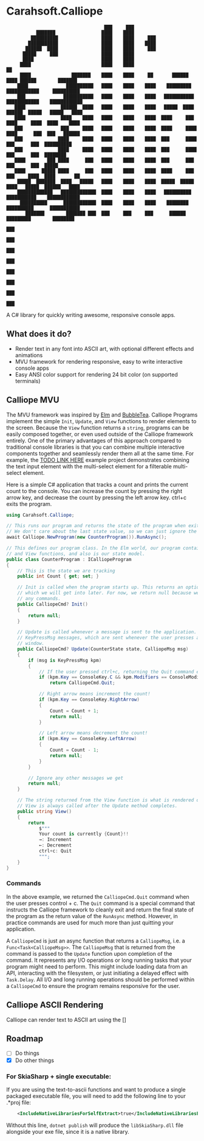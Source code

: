 # Carahsoft.Calliope

```
                                    ███     ███
           ███████                 ████    ████
         ██████████                ████    ████     ███
        ███████████                ████    ████    ████
       ██████  ████                ████    ████     ███
      █████     ███                ████    ████
      ████                         ████    ████
     ████                          ████    ████                          ██
     ████               ███████    ████    ████     ██       ██████     ████ ██████        ███████
    ████              ██████████   ████    ████    ████    █████████    ████████████     ██████████
    ███              ███████████   ████    ████    ████   ███████████   ████████████    ████████████
   ████             ██████  ████   ████    ████    ████   █████  ████   ██████  █████   █████   ████
   ████             ████    ████   ████    ████    ████  ████     ███   ████     ████  ████    ████
   ███              ███     ████   ████    ████    ████  ████     ████  ████      ███  ███   ██████
   ███             ████     ████   ████    ████    ████  ███      ████   ███      ███  ██████████
   ███             ████     ████   ████    ████    ████  ███      ████   ███      ███  ████████
   ████        ███ ████      ███   ████    ████    ████  ███      ███    ███      ███  █████
   ████      █████ ████      ███   ████    ████    ████  ████     ███    ███     ████  ████       ██
    █████  ███████  ████   █████   ████    ████    ████  █████  █████    ████   █████  ██████   ████
    █████████████   █████████████  ████    ████    ████   ██████████     ███████████    ████████████
     ██████████      ████████████  ████    ████    ████    ████████      ██████████      ███████████
       ███████        ███████ ███  ███     ███     ███      ██████       █████████        ████████
                                                                         ███
                                                                         ███
                                                                         ███
                                                                         ███
                                                                         ███
                                                                         ███
                                                                         ███
                                                                         ███
```

A C# library for quickly writing awesome, responsive console apps.

## What does it do?

- Render text in any font into ASCII art, with optional different effects and animations
- MVU framework for rendering responsive, easy to write interactive console apps
- Easy ANSI color support for rendering 24 bit color (on supported terminals)


## Calliope MVU

The MVU framework was inspired by [Elm](https://elm-lang.org/) and [BubbleTea](https://github.com/charmbracelet/bubbletea). Calliope Programs implement the simple `Init`, `Update`, and `View` functions to render elements to the screen. Because the `View` function returns a `string`, programs can be easily composed together, or even used outside of the Calliope framework entirely. One of the primary advantages of this approach compared to traditional console libraries is that you can combine multiple interactive components together and seamlessly render them all at the same time. For example, the [TODO LINK HERE](LINK) example project demonstrates combining the text input element with the multi-select element for a filterable multi-select element.

Here is a simple C# application that tracks a count and prints the current count to the console. You can increase the count by pressing the right arrow key, and decrease the count by pressing the left arrow key. ctrl+c exits the program.

```csharp
using Carahsoft.Calliope;

// This runs our program and returns the state of the program when exited.
// We don't care about the last state value, so we can just ignore the returned state here.
await Calliope.NewProgram(new CounterProgram()).RunAsync();

// This defines our program class. In the Elm world, our program contains the Init, Update,
// and View functions, and also is our state model.
public class CounterProgram : ICalliopeProgram
{
    // This is the state we are tracking
    public int Count { get; set; }

    // Init is called when the program starts up. This returns an optional CalliopeCmd object
    // which we will get into later. For now, we return null because we don't need to execute
    // any commands.
    public CalliopeCmd? Init()
    {
        return null;
    }

    // Update is called whenever a message is sent to the application. Here, we look for
    // KeyPressMsg messages, which are sent whenever the user presses any key in the terminal
    // window.
    public CalliopeCmd? Update(CounterState state, CalliopeMsg msg)
    {
        if (msg is KeyPressMsg kpm)
        {
            // If the user pressed ctrl+c, returning the Quit command exits the program
            if (kpm.Key == ConsoleKey.C && kpm.Modifiers == ConsoleModifiers.Control)
                return CalliopeCmd.Quit;

            // Right arrow means increment the count!
            if (kpm.Key == ConsoleKey.RightArrow)
            {
                Count = Count + 1;
                return null;
            }

            // Left arrow means decrement the count!
            if (kpm.Key == ConsoleKey.LeftArrow)
            {
                Count = Count - 1;
                return null;
            }
        }

        // Ignore any other messages we get
        return null;
    }

    // The string returned from the View function is what is rendered on screen!
    // View is always called after the Update method completes.
    public string View()
    {
        return
            $"""
            Your count is currently {Count}!!
            →: Increment
            ←: Decrement
            ctrl+c: Quit
            """;
    }
}
```

### Commands

In the above example, we returned the `CalliopeCmd.Quit` command when the user presses control + c. The `Quit` command is a special command that instructs the Calliope framework to cleanly exit and return the final state of the program as the return value of the `RunAsync` method. However, in practice commands are used for much more than just quitting your application.

A `CalliopeCmd` is just an async function that returns a `CalliopeMsg`, i.e. a `Func<Task<CalliopeMsg>>`. The `CalliopeMsg` that is returned from the command is passed to the `Update` function upon completion of the command. It represents any I/O operations or long running tasks that your program might need to perform. This might include loading data from an API, interacting with the filesystem, or just initiating a delayed effect with `Task.Delay`. All I/O and long running operations should be performed within a `CalliopeCmd` to ensure the program remains responsive for the user.


## Calliope ASCII Rendering

Calliope can render text to ASCII art using the []

## Roadmap

- [ ] Do things
- [x] Do other things

### For SkiaSharp + single executable:
If you are using the text-to-ascii functions and want to produce a single packaged executable file, you will need to add the following line to your .*proj file:

```xml
    <IncludeNativeLibrariesForSelfExtract>true</IncludeNativeLibrariesForSelfExtract>
```

Without this line, `dotnet publish` will produce the `libSkiaSharp.dll` file alongside your exe file, since it is a native library.